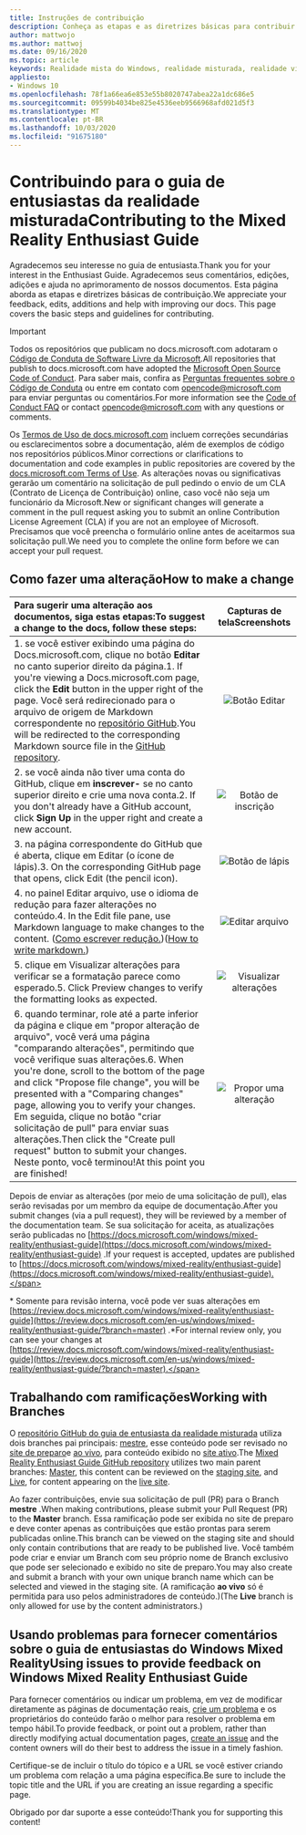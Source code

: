 ```yaml
---
title: Instruções de contribuição
description: Conheça as etapas e as diretrizes básicas para contribuir com o guia de entusiasta do Windows Mixed Reality. Agradecemos seus comentários, edições, adições e ajuda.
author: mattwojo
ms.author: mattwoj
ms.date: 09/16/2020
ms.topic: article
keywords: Realidade mista do Windows, realidade misturada, realidade virtual, VR, Sr, comentários, Hub de comentários, bugs
appliesto:
- Windows 10
ms.openlocfilehash: 78f1a66ea6e853e55b8020747abea22a1dc686e5
ms.sourcegitcommit: 09599b4034be825e4536eeb9566968afd021d5f3
ms.translationtype: MT
ms.contentlocale: pt-BR
ms.lasthandoff: 10/03/2020
ms.locfileid: "91675180"
---
```

# <a name="contributing-to-the-mixed-reality-enthusiast-guide"></a><span data-ttu-id="4117e-105">Contribuindo para o guia de entusiastas da realidade misturada</span><span class="sxs-lookup"><span data-stu-id="4117e-105">Contributing to the Mixed Reality Enthusiast Guide</span></span>

<span data-ttu-id="4117e-106">Agradecemos seu interesse no guia de entusiasta.</span><span class="sxs-lookup"><span data-stu-id="4117e-106">Thank you for your interest in the Enthusiast Guide.</span></span> <span data-ttu-id="4117e-107">Agradecemos seus comentários, edições, adições e ajuda no aprimoramento de nossos documentos. Esta página aborda as etapas e diretrizes básicas de contribuição.</span><span class="sxs-lookup"><span data-stu-id="4117e-107">We appreciate your feedback, edits, additions and help with improving our docs. This page covers the basic steps and guidelines for contributing.</span></span>

> [!IMPORTANT]
> <span data-ttu-id="4117e-108">Todos os repositórios que publicam no docs.microsoft.com adotaram o [Código de Conduta de Software Livre da Microsoft](https://opensource.microsoft.com/codeofconduct/).</span><span class="sxs-lookup"><span data-stu-id="4117e-108">All repositories that publish to docs.microsoft.com have adopted the [Microsoft Open Source Code of Conduct](https://opensource.microsoft.com/codeofconduct/).</span></span> <span data-ttu-id="4117e-109">Para saber mais, confira as [Perguntas frequentes sobre o Código de Conduta](https://opensource.microsoft.com/codeofconduct/faq/) ou entre em contato com [opencode@microsoft.com](mailto:opencode@microsoft.com) para enviar perguntas ou comentários.</span><span class="sxs-lookup"><span data-stu-id="4117e-109">For more information see the [Code of Conduct FAQ](https://opensource.microsoft.com/codeofconduct/faq/) or contact [opencode@microsoft.com](mailto:opencode@microsoft.com) with any questions or comments.</span></span><br>
>
> <span data-ttu-id="4117e-110">Os [Termos de Uso de docs.microsoft.com](https://docs.microsoft.com/legal/termsofuse) incluem correções secundárias ou esclarecimentos sobre a documentação, além de exemplos de código nos repositórios públicos.</span><span class="sxs-lookup"><span data-stu-id="4117e-110">Minor corrections or clarifications to documentation and code examples in public repositories are covered by the [docs.microsoft.com Terms of Use](https://docs.microsoft.com/legal/termsofuse).</span></span> <span data-ttu-id="4117e-111">As alterações novas ou significativas gerarão um comentário na solicitação de pull pedindo o envio de um CLA (Contrato de Licença de Contribuição) online, caso você não seja um funcionário da Microsoft.</span><span class="sxs-lookup"><span data-stu-id="4117e-111">New or significant changes will generate a comment in the pull request asking you to submit an online Contribution License Agreement (CLA) if you are not an employee of Microsoft.</span></span> <span data-ttu-id="4117e-112">Precisamos que você preencha o formulário online antes de aceitarmos sua solicitação pull.</span><span class="sxs-lookup"><span data-stu-id="4117e-112">We need you to complete the online form before we can accept your pull request.</span></span>

## <a name="how-to-make-a-change"></a><span data-ttu-id="4117e-113">Como fazer uma alteração</span><span class="sxs-lookup"><span data-stu-id="4117e-113">How to make a change</span></span>

| <span data-ttu-id="4117e-114">Para sugerir uma alteração aos documentos, siga estas etapas:</span><span class="sxs-lookup"><span data-stu-id="4117e-114">To suggest a change to the docs, follow these steps:</span></span> | <span data-ttu-id="4117e-115">Capturas de tela</span><span class="sxs-lookup"><span data-stu-id="4117e-115">Screenshots</span></span> |
| :------------------- | :--------: |
| <span data-ttu-id="4117e-116">1. se você estiver exibindo uma página do Docs.microsoft.com, clique no botão **Editar** no canto superior direito da página.</span><span class="sxs-lookup"><span data-stu-id="4117e-116">1. If you're viewing a Docs.microsoft.com page, click the **Edit** button in the upper right of the page.</span></span>  <span data-ttu-id="4117e-117">Você será redirecionado para o arquivo de origem de Markdown correspondente no [repositório GitHub](https://github.com/MicrosoftDocs/mixedreality-enthusiast-guide).</span><span class="sxs-lookup"><span data-stu-id="4117e-117">You will be redirected to the corresponding Markdown source file in the [GitHub repository](https://github.com/MicrosoftDocs/mixedreality-enthusiast-guide).</span></span> | ![Botão Editar](images/edit_button.jpg) |
| <span data-ttu-id="4117e-119">2. se você ainda não tiver uma conta do GitHub, clique em **inscrever-** se no canto superior direito e crie uma nova conta.</span><span class="sxs-lookup"><span data-stu-id="4117e-119">2. If you don't already have a GitHub account, click **Sign Up** in the upper right and create a new account.</span></span> | ![Botão de inscrição](images/signup-for-github-button.png)|
| <span data-ttu-id="4117e-121">3. na página correspondente do GitHub que é aberta, clique em Editar (o ícone de lápis).</span><span class="sxs-lookup"><span data-stu-id="4117e-121">3. On the corresponding GitHub page that opens, click Edit (the pencil icon).</span></span> | ![Botão de lápis](images/pencil_button.jpg)|
| <span data-ttu-id="4117e-123">4. no painel Editar arquivo, use o idioma de redução para fazer alterações no conteúdo.</span><span class="sxs-lookup"><span data-stu-id="4117e-123">4. In the Edit file pane, use Markdown language to make changes to the content.</span></span> <span data-ttu-id="4117e-124">([Como escrever redução.](https://help.github.com/articles/basic-writing-and-formatting-syntax/))</span><span class="sxs-lookup"><span data-stu-id="4117e-124">([How to write markdown.](https://help.github.com/articles/basic-writing-and-formatting-syntax/))</span></span>| ![Editar arquivo](images/edit-in-github.png)|
| <span data-ttu-id="4117e-126">5. clique em Visualizar alterações para verificar se a formatação parece como esperado.</span><span class="sxs-lookup"><span data-stu-id="4117e-126">5. Click Preview changes to verify the formatting looks as expected.</span></span> | ![Visualizar alterações](images/edit-in-github.png)|
| <span data-ttu-id="4117e-128">6. quando terminar, role até a parte inferior da página e clique em "propor alteração de arquivo", você verá uma página "comparando alterações", permitindo que você verifique suas alterações.</span><span class="sxs-lookup"><span data-stu-id="4117e-128">6. When you're done, scroll to the bottom of the page and click "Propose file change", you will be presented with a "Comparing changes" page, allowing you to verify your changes.</span></span> <span data-ttu-id="4117e-129">Em seguida, clique no botão "criar solicitação de pull" para enviar suas alterações.</span><span class="sxs-lookup"><span data-stu-id="4117e-129">Then click the "Create pull request" button to submit your changes.</span></span> <span data-ttu-id="4117e-130">Neste ponto, você terminou!</span><span class="sxs-lookup"><span data-stu-id="4117e-130">At this point you are finished!</span></span> | ![Propor uma alteração](images/propose.jpg)|

<span data-ttu-id="4117e-132">Depois de enviar as alterações (por meio de uma solicitação de pull), elas serão revisadas por um membro da equipe de documentação.</span><span class="sxs-lookup"><span data-stu-id="4117e-132">After you submit changes (via a pull request), they will be reviewed by a member of the documentation team.</span></span> <span data-ttu-id="4117e-133">Se sua solicitação for aceita, as atualizações serão publicadas no [https://docs.microsoft.com/windows/mixed-reality/enthusiast-guide](https://docs.microsoft.com/windows/mixed-reality/enthusiast-guide) .</span><span class="sxs-lookup"><span data-stu-id="4117e-133">If your request is accepted, updates are published to [https://docs.microsoft.com/windows/mixed-reality/enthusiast-guide](https://docs.microsoft.com/windows/mixed-reality/enthusiast-guide).</span></span>

<span data-ttu-id="4117e-134">\* Somente para revisão interna, você pode ver suas alterações em [https://review.docs.microsoft.com/windows/mixed-reality/enthusiast-guide](https://review.docs.microsoft.com/en-us/windows/mixed-reality/enthusiast-guide/?branch=master) .</span><span class="sxs-lookup"><span data-stu-id="4117e-134">\*For internal review only, you can see your changes at [https://review.docs.microsoft.com/windows/mixed-reality/enthusiast-guide](https://review.docs.microsoft.com/en-us/windows/mixed-reality/enthusiast-guide/?branch=master).</span></span>

## <a name="working-with-branches"></a><span data-ttu-id="4117e-135">Trabalhando com ramificações</span><span class="sxs-lookup"><span data-stu-id="4117e-135">Working with Branches</span></span>

<span data-ttu-id="4117e-136">O [repositório GitHub do guia de entusiasta da realidade misturada](https://github.com/MicrosoftDocs/mixedreality-enthusiast-guide) utiliza dois branches pai principais: [mestre](https://github.com/MicrosoftDocs/mixedreality-enthusiast-guide/tree/master), esse conteúdo pode ser revisado no [site de preparo](https://review.docs.microsoft.com/windows/mixed-reality/enthusiast-guide)e [ao vivo](https://github.com/MicrosoftDocs/mixedreality-enthusiast-guide/tree/live), para conteúdo exibido no [site ativo](https://docs.microsoft.com/windows/mixed-reality/enthusiast-guide).</span><span class="sxs-lookup"><span data-stu-id="4117e-136">The [Mixed Reality Enthusiast Guide GitHub repository](https://github.com/MicrosoftDocs/mixedreality-enthusiast-guide) utilizes two main parent branches: [Master](https://github.com/MicrosoftDocs/mixedreality-enthusiast-guide/tree/master), this content can be reviewed on the [staging site](https://review.docs.microsoft.com/windows/mixed-reality/enthusiast-guide), and [Live](https://github.com/MicrosoftDocs/mixedreality-enthusiast-guide/tree/live), for content appearing on the [live site](https://docs.microsoft.com/windows/mixed-reality/enthusiast-guide).</span></span>

<span data-ttu-id="4117e-137">Ao fazer contribuições, envie sua solicitação de pull (PR) para o Branch **mestre** .</span><span class="sxs-lookup"><span data-stu-id="4117e-137">When making contributions, please submit your Pull Request (PR) to the **Master** branch.</span></span> <span data-ttu-id="4117e-138">Essa ramificação pode ser exibida no site de preparo e deve conter apenas as contribuições que estão prontas para serem publicadas online.</span><span class="sxs-lookup"><span data-stu-id="4117e-138">This branch can be viewed on the staging site and should only contain contributions that are ready to be published live.</span></span> <span data-ttu-id="4117e-139">Você também pode criar e enviar um Branch com seu próprio nome de Branch exclusivo que pode ser selecionado e exibido no site de preparo.</span><span class="sxs-lookup"><span data-stu-id="4117e-139">You may also create and submit a branch with your own unique branch name which can be selected and viewed in the staging site.</span></span> <span data-ttu-id="4117e-140">(A ramificação **ao vivo** só é permitida para uso pelos administradores de conteúdo.)</span><span class="sxs-lookup"><span data-stu-id="4117e-140">(The **Live** branch is only allowed for use by the content administrators.)</span></span>

## <a name="using-issues-to-provide-feedback-on-windows-mixed-reality-enthusiast-guide"></a><span data-ttu-id="4117e-141">Usando problemas para fornecer comentários sobre o guia de entusiastas do Windows Mixed Reality</span><span class="sxs-lookup"><span data-stu-id="4117e-141">Using issues to provide feedback on Windows Mixed Reality Enthusiast Guide</span></span>

<span data-ttu-id="4117e-142">Para fornecer comentários ou indicar um problema, em vez de modificar diretamente as páginas de documentação reais, [crie um problema](https://github.com/MicrosoftDocs/mixedreality-enthusiast-guide/issues) e os proprietários do conteúdo farão o melhor para resolver o problema em tempo hábil.</span><span class="sxs-lookup"><span data-stu-id="4117e-142">To provide feedback, or point out a problem, rather than directly modifying actual documentation pages, [create an issue](https://github.com/MicrosoftDocs/mixedreality-enthusiast-guide/issues) and the content owners will do their best to address the issue in a timely fashion.</span></span>

<span data-ttu-id="4117e-143">Certifique-se de incluir o título do tópico e a URL se você estiver criando um problema com relação a uma página específica.</span><span class="sxs-lookup"><span data-stu-id="4117e-143">Be sure to include the topic title and the URL if you are creating an issue regarding a specific page.</span></span>

<span data-ttu-id="4117e-144">Obrigado por dar suporte a esse conteúdo!</span><span class="sxs-lookup"><span data-stu-id="4117e-144">Thank you for supporting this content!</span></span>
